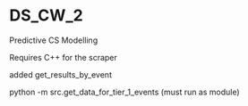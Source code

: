 # DS_CW_2
Predictive CS Modelling

Requires C++ for the scraper

added get_results_by_event

python -m src.get_data_for_tier_1_events (must run as module)